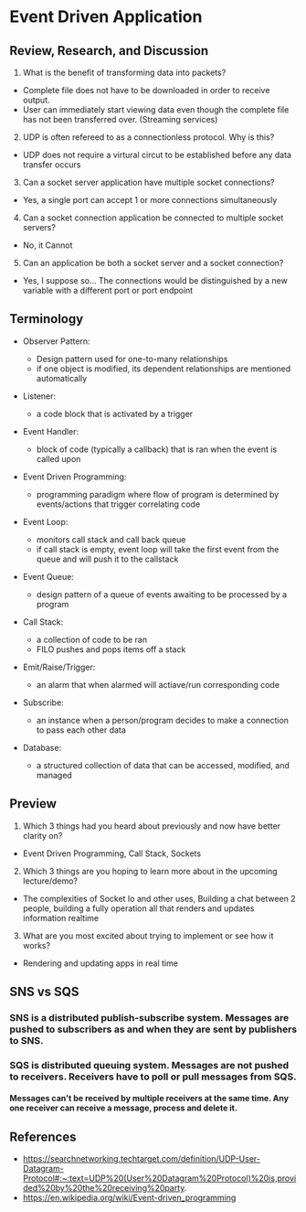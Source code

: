# Event Driven Application

## Review, Research, and Discussion

1. What is the benefit of transforming data into packets?

- Complete file does not have to be downloaded in order to receive output.
- User can immediately start viewing data even though the complete file has not been transferred over. (Streaming services)

2. UDP is often refereed to as a connectionless protocol. Why is this?

- UDP does not require a virtural circut to be established before any data transfer occurs

3. Can a socket server application have multiple socket connections?

- Yes, a single port can accept 1 or more connections simultaneously

4. Can a socket connection application be connected to multiple socket servers?

- No, it Cannot

5. Can an application be both a socket server and a socket connection?

- Yes, I suppose so... The connections would be distinguished by a new variable with a different port or port endpoint

## Terminology

- Observer Pattern:
  - Design pattern used for one-to-many relationships
  - if one object is modified, its dependent relationships are mentioned automatically

- Listener:
  - a code block that is activated by a trigger

- Event Handler:
  - block of code (typically a callback) that is ran when the event is called upon

- Event Driven Programming:
  - programming paradigm where flow of program is determined by events/actions that trigger correlating code

- Event Loop:
  - monitors call stack and call back queue
  - if call stack is empty, event loop will take the first event from the queue and will push it to the callstack

- Event Queue:
  - design pattern of a queue of events awaiting to be processed by a program

- Call Stack:
  - a collection of code to be ran
  - FILO pushes and pops items off a stack

- Emit/Raise/Trigger:
  - an alarm that when alarmed will actiave/run corresponding code

- Subscribe:
  - an instance when a person/program decides to make a connection to pass each other data

- Database:
  - a structured collection of data that can be accessed, modified, and managed


## Preview

1. Which 3 things had you heard about previously and now have better clarity on?

- Event Driven Programming, Call Stack, Sockets

2. Which 3 things are you hoping to learn more about in the upcoming lecture/demo?

- The complexities of Socket Io and other uses, Building a chat between 2 people, building a fully operation all that renders and updates information realtime

3. What are you most excited about trying to implement or see how it works?

- Rendering and updating apps in real time

## SNS vs SQS 

### SNS is a distributed publish-subscribe system. Messages are pushed to subscribers as and when they are sent by publishers to SNS.

### SQS is distributed queuing system. Messages are not pushed to receivers. Receivers have to poll or pull messages from SQS. 

#### Messages can't be received by multiple receivers at the same time. Any one receiver can receive a message, process and delete it. 

## References

- https://searchnetworking.techtarget.com/definition/UDP-User-Datagram-Protocol#:~:text=UDP%20(User%20Datagram%20Protocol)%20is,provided%20by%20the%20receiving%20party.
- https://en.wikipedia.org/wiki/Event-driven_programming
